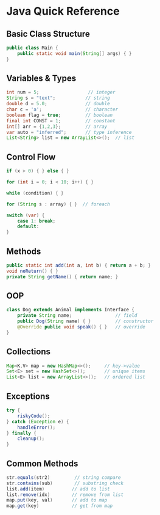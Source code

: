 # Java Quick Reference

## Basic Class Structure
```java
public class Main {
    public static void main(String[] args) { }
}
```

## Variables & Types
```java
int num = 5;                  // integer
String s = "text";           // string
double d = 5.0;              // double
char c = 'a';                // character
boolean flag = true;         // boolean
final int CONST = 1;         // constant
int[] arr = {1,2,3};         // array
var auto = "inferred";       // type inference
List<String> list = new ArrayList<>();  // list
```

## Control Flow
```java
if (x > 0) { } else { }

for (int i = 0; i < 10; i++) { }

while (condition) { }

for (String s : array) { }  // foreach

switch (var) { 
    case 1: break; 
    default: 
}
```

## Methods
```java
public static int add(int a, int b) { return a + b; }
void noReturn() { }
private String getName() { return name; }
```

## OOP
```java
class Dog extends Animal implements Interface {
    private String name;                // field
    public Dog(String name) { }         // constructor
    @Override public void speak() { }   // override
}
```

## Collections
```java
Map<K,V> map = new HashMap<>();     // key->value
Set<E> set = new HashSet<>();       // unique items
List<E> list = new ArrayList<>();   // ordered list
```

## Exceptions
```java
try {
    riskyCode();
} catch (Exception e) {
    handleError();
} finally {
    cleanup();
}
```

## Common Methods
```java
str.equals(str2)         // string compare
str.contains(sub)        // substring check
list.add(item)          // add to list
list.remove(idx)        // remove from list
map.put(key, val)       // add to map
map.get(key)            // get from map
```
